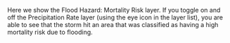 <p>Here we show the Flood Hazard: Mortality Risk layer. If you toggle on and off the Precipitation Rate layer (using the eye icon in the layer list), you are able to see that the storm hit an area that was classified as having a high mortality risk due to flooding.</p>
